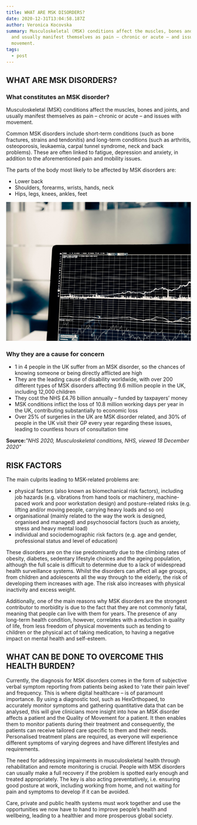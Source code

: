 ```yaml
---
title: WHAT ARE MSK DISORDERS?
date: 2020-12-31T13:04:58.187Z
author: Veronica Kocovska
summary: Musculoskeletal (MSK) conditions affect the muscles, bones and joints,
  and usually manifest themselves as pain – chronic or acute – and issues with
  movement.
tags:
  - post
---
```

## WHAT ARE MSK DISORDERS?

### What constitutes an MSK disorder?

Musculoskeletal (MSK) conditions affect the muscles, bones and joints, and usually manifest themselves as pain – chronic or acute – and issues with movement.

Common MSK disorders include short-term conditions (such as bone fractures, strains and tendonitis) and long-term conditions (such as arthritis, osteoporosis, leukaemia, carpal tunnel syndrome, neck and back problems). These are often linked to fatigue, depression and anxiety, in addition to the aforementioned pain and mobility issues.

The parts of the body most likely to be affected by MSK disorders are:

* Lower back
* Shoulders, forearms, wrists, hands, neck
* Hips, legs, knees, ankles, feet

![](/static/img/five-uses-of-machine-learning.jpg)

### Why they are a cause for concern

* 1 in 4 people in the UK suffer from an MSK disorder, so the chances of knowing someone or being directly afflicted are high
* They are the leading cause of disability worldwide, with over 200 different types of MSK disorders affecting 9.6 million people in the UK, including 12,000 children
* They cost the NHS £4.76 billion annually – funded by taxpayers’ money
* MSK conditions inflict the loss of 10.8 million working days per year in the UK, contributing substantially to economic loss
* Over 25% of surgeries in the UK are MSK disorder related, and 30% of people in the UK visit their GP every year regarding these issues, leading to countless hours of consultation time

**Source:***"NHS 2020, Musculoskeletal conditions, NHS, viewed 18 December 2020"*

## RISK FACTORS

The main culprits leading to MSK-related problems are:

* physical factors (also known as biomechanical risk factors), including job hazards (e.g. vibrations from hand tools or machinery, machine-paced work and poor workstation design) and posture-related risks (e.g. lifting and/or moving people, carrying heavy loads and so on)
* organisational (mainly related to the way the work is designed, organised and managed) and psychosocial factors (such as anxiety, stress and heavy mental load)
* individual and sociodemographic risk factors (e.g. age and gender, professional status and level of education)

These disorders are on the rise predominantly due to the climbing rates of obesity, diabetes, sedentary lifestyle choices and the ageing population, although the full scale is difficult to determine due to a lack of widespread health surveillance systems. Whilst the disorders can affect all age groups, from children and adolescents all the way through to the elderly, the risk of developing them increases with age. The risk also increases with physical inactivity and excess weight.

Additionally, one of the main reasons why MSK disorders are the strongest contributor to morbidity is due to the fact that they are not commonly fatal, meaning that people can live with them for years. The presence of any long-term health condition, however, correlates with a reduction in quality of life, from less freedom of physical movements such as tending to children or the physical act of taking medication, to having a negative impact on mental health and self-esteem.

## WHAT CAN BE DONE TO OVERCOME THIS HEALTH BURDEN?

Currently, the diagnosis for MSK disorders comes in the form of subjective verbal symptom reporting from patients being asked to ‘rate their pain level’ and frequency. This is where digital healthcare – is of paramount importance. By using a diagnostic tool, such as HexOrthopaed, to accurately monitor symptoms and gathering quantitative data that can be analysed, this will give clinicians more insight into how an MSK disorder affects a patient and the Quality of Movement for a patient. It then enables them to monitor patients during their treatment and consequently, the patients can receive tailored care specific to them and their needs. Personalised treatment plans are required, as everyone will experience different symptoms of varying degrees and have different lifestyles and requirements.

The need for addressing impairments in musculoskeletal health through rehabilitation and remote monitoring is crucial. People with MSK disorders can usually make a full recovery if the problem is spotted early enough and treated appropriately. The key is also acting preventatively, i.e. ensuring good posture at work, including working from home, and not waiting for pain and symptoms to develop if it can be avoided.

Care, private and public health systems must work together and use the opportunities we now have to hand to improve people’s health and wellbeing, leading to a healthier and more prosperous global society.